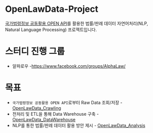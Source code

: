# OpenLawData-Project

[국가법령정보 공동활용 OPEN API](http://open.law.go.kr/LSO/main.do, "OPEN API 주소")를 활용한 법률/판례 데이터 자연어처리(NLP, Natural Language Processing) 프로젝트입니다.

# 스터디 진행 그룹
* 알파로우  -https://www.facebook.com/groups/AlphaLaw/

# 목표
* `국가법령정보 공동활용 OPEN API`로부터 Raw Data 조회/저장 - [OpenLawData_Crawling](https://github.com/yunsu246/OpenLawData-Project/tree/master/OpenLawData_Crawling, "OpenLawData_Crawling")
* 전처리 및 ETL을 통해 Data Warehouse 구축 - [OpenLawData_DataWarehouse](https://github.com/yunsu246/OpenLawData-Project/tree/master/OpenLawData_DataWarehouse, "OpenLawData_DataWarehouse")
* NLP를 통한 법률/판례 데이터 활용 방안 제시 - [OpenLawData_Analysis](https://github.com/yunsu246/OpenLawData-Project/tree/master/OpenLawData_Analysis, "OpenLawData_Analysis")